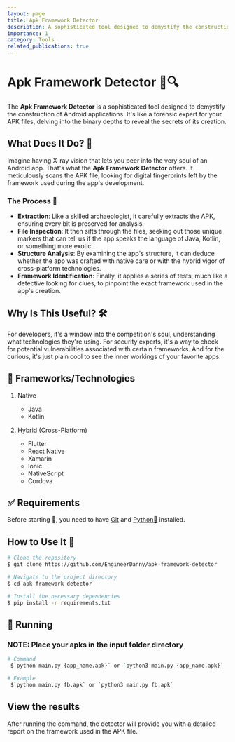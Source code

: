 ```yaml
---
layout: page
title: Apk Framework Detector
description: A sophisticated tool designed to demystify the construction of Android applications.
importance: 1
category: Tools
related_publications: true
---
```


# Apk Framework Detector 🚀🔍

The **Apk Framework Detector** is a sophisticated tool designed to demystify the construction of Android applications. 
It's like a forensic expert for your APK files, delving into the binary depths to reveal the secrets of its creation.

## What Does It Do? 🤔

Imagine having X-ray vision that lets you peer into the very soul of an Android app. 
That's what the **Apk Framework Detector** offers. 
It meticulously scans the APK file, looking for digital fingerprints left by the framework used during the app's development.

### The Process 🔄

- **Extraction**: Like a skilled archaeologist, it carefully extracts the APK, ensuring every bit is preserved for analysis.
- **File Inspection**: It then sifts through the files, seeking out those unique markers that can tell us if the app speaks the language of Java, Kotlin, or something more exotic.
- **Structure Analysis**: By examining the app's structure, it can deduce whether the app was crafted with native care or with the hybrid vigor of cross-platform technologies.
- **Framework Identification**: Finally, it applies a series of tests, much like a detective looking for clues, to pinpoint the exact framework used in the app's creation.

## Why Is This Useful? 🛠️

For developers, it's a window into the competition's soul, understanding what technologies they're using. 
For security experts, it's a way to check for potential vulnerabilities associated with certain frameworks. 
And for the curious, it's just plain cool to see the inner workings of your favorite apps.


## :rainbow: Frameworks/Technologies
1. Native
   - Java
   - Kotlin

2. Hybrid (Cross-Platform)
   - Flutter
   - React Native
   - Xamarin
   - Ionic
   - NativeScript
   - Cordova


## :white_check_mark: Requirements

Before starting :checkered_flag:, you need to have [Git](https://git-scm.com) and [Python🐍](https://www.python.org) installed.


## How to Use It 📖

```bash
# Clone the repository
$ git clone https://github.com/EngineerDanny/apk-framework-detector

# Navigate to the project directory
$ cd apk-framework-detector

# Install the necessary dependencies
$ pip install -r requirements.txt

```


## :rocket: Running

### NOTE: Place your apks in the input folder directory

```bash
# Command
 $`python main.py {app_name.apk}` or `python3 main.py {app_name.apk}`

# Example
 $`python main.py fb.apk` or `python3 main.py fb.apk`
```

## View the results

After running the command, the detector will provide you with a detailed report on the framework used in the APK file.